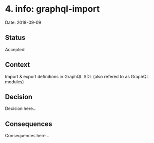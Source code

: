 # 4. info: graphql-import

Date: 2018-09-09

## Status

Accepted

## Context

Import & export definitions in GraphQL SDL (also refered to as GraphQL modules)

## Decision

Decision here...

## Consequences

Consequences here...
